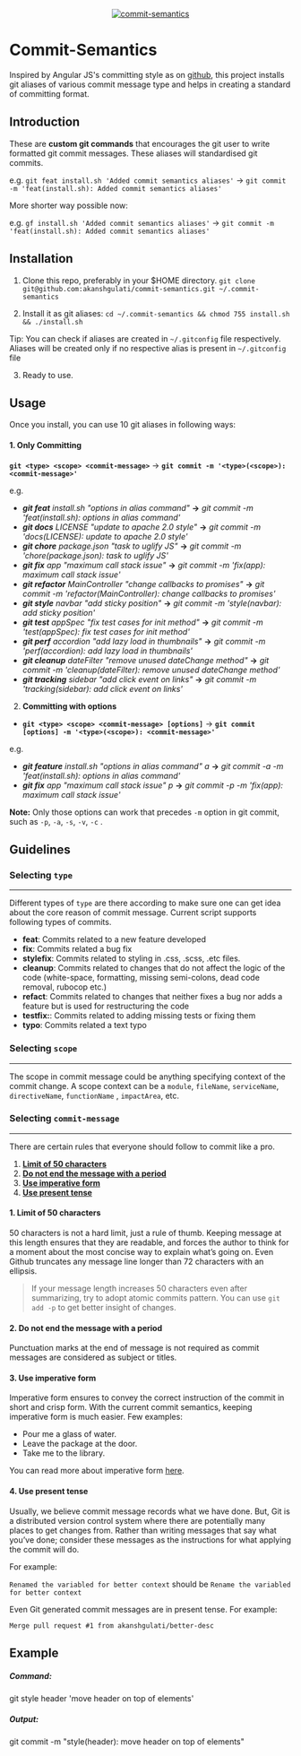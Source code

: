 <p align="center">
  <a href="https://github.com/akanshgulati/commit-semantics" align="center">
    <img src="commit-semantics-banner.jpg" alt="commit-semantics" align="center" />
  </a>
</p>

# Commit-Semantics

Inspired by Angular JS's committing style as on [github](https://github.com/angular/angular/commits/master), this project installs git aliases of various commit message type and helps in creating a standard of committing format.  

## Introduction
These are **custom git commands** that encourages the git user to write formatted git commit messages. These aliases will standardised git commits.

 e.g. ```git feat install.sh 'Added commit semantics aliases'``` -> ```git commit -m 'feat(install.sh): Added commit semantics aliases'```
 
 More shorter way possible now: 
 
 e.g. ```gf install.sh 'Added commit semantics aliases'``` -> ```git commit -m 'feat(install.sh): Added commit semantics aliases'```
## Installation

1. Clone this repo, preferably in your $HOME directory. ```git clone git@github.com:akanshgulati/commit-semantics.git
 ~/.commit-semantics```


2. Install it as git aliases:
   ```cd ~/.commit-semantics && chmod 755 install.sh && ./install.sh```

  Tip: You can check if aliases are created in `~/.gitconfig` file respectively. Aliases will be created only if no respective alias is present in `~/.gitconfig` file

3. Ready to use.

## Usage

Once you install, you can use 10 git aliases in following ways:
#### 1. __Only Committing__
**```git <type> <scope> <commit-message>```** -> **```git commit -m '<type>(<scope>): <commit-message>'```** 

e.g.
* _**git feat** install.sh "options in alias command"_ __->__ _git commit -m 'feat(install.sh): options in alias command'_
* _**git docs** LICENSE "update to apache 2.0 style"_ __->__ _git commit -m 'docs(LICENSE): update to apache 2.0 style'_
* _**git chore** package.json "task to uglify JS"_ __->__ _git commit -m 'chore(package.json): task to uglify JS'_
* _**git fix** app "maximum call stack issue"_ __->__ _git commit -m 'fix(app): maximum call stack issue'_
* _**git refactor** MainController "change callbacks to promises"_ __->__ _git commit -m 'refactor(MainController): change callbacks to promises'_
* _**git style** navbar "add sticky position"_ __->__ _git commit -m 'style(navbar): add sticky position'_
* _**git test** appSpec "fix test cases for init method"_ __->__ _git commit -m 'test(appSpec): fix test cases for init method'_
* _**git perf** accordion "add lazy load in thumbnails"_ __->__ _git commit -m 'perf(accordion): add lazy load in thumbnails'_
* _**git cleanup** dateFilter "remove unused dateChange method"_ __->__ _git commit -m 'cleanup(dateFilter): remove unused dateChange method'_
* _**git tracking** sidebar "add click event on links"_ __->__ _git commit -m 'tracking(sidebar): add click event on links'_

2. __Committing with options__
* **```git <type> <scope> <commit-message> [options]```** -> **```git commit [options] -m '<type>(<scope>): <commit-message>'```**

e.g.
* _**git feature** install.sh "options in alias command" a_ __->__ _git commit -a -m 'feat(install.sh): options in alias command'_
* _**git fix** app "maximum call stack issue" p_ __->__ _git commit -p -m 'fix(app): maximum call stack issue'_

**Note:** Only those options can work that precedes `-m` option in git commit, such as `-p`, `-a`, `-s`, `-v`, `-c` .
## Guidelines
### Selecting `type` 
____
Different types of `type` are there according to make sure one can get idea about the core reason of commit message. Current script supports following types of commits.

* **feat**: Commits related to a new feature developed
* **fix**: Commits related a bug fix
* **stylefix**: Commits related to styling in .css, .scss, .etc files.
* **cleanup**: Commits related to changes that do not affect the logic of the code (white-space, formatting, missing
  semi-colons, dead code removal, rubocop etc.)
* **refact**: Commits related to changes that neither fixes a bug nor adds a feature but is used for restructuring the code
* **testfix:**: Commits related to adding missing tests or fixing them
* **typo**: Commits related a text typo

### Selecting `scope` 
____
The scope in commit message could be anything specifying context of the commit change. A scope context can be a `module`,
`fileName`, `serviceName`, `directiveName`, `functionName` , `impactArea`, etc.
### Selecting `commit-message`
____
There are certain rules that everyone should follow to commit like a pro.
1. [**Limit of 50 characters**](#heading-message-one)
2. [**Do not end the message with a period**](#heading-message-two)
3. [**Use imperative form**](#heading-message-three)
4. [**Use present tense**](#heading-message-four)

#### <a name="heading-message-one"></a> 1. Limit of 50 characters
50 characters is not a hard limit, just a rule of thumb. Keeping message at this length ensures that they are readable, and forces the author to think for a moment about the most concise way to explain what’s going on.
Even Github truncates any message line longer than 72 characters with an ellipsis.
> If your message length increases 50 characters even after summarizing, try to adopt atomic commits pattern. You can use `git add -p` to get better insight of changes.

#### <a name="heading-message-two"></a> 2. Do not end the message with a period
Punctuation marks at the end of message is not required as commit messages are considered as subject or titles.
#### <a name="heading-message-three"></a> 3. Use imperative form
Imperative form ensures to convey the correct instruction of the commit in short and crisp form. With the current commit semantics, keeping imperative form is much easier.
Few examples: 
* Pour me a glass of water.
* Leave the package at the door.
* Take me to the library.

You can read more about imperative form [here](http://www.k12reader.com/learn-about-imperative-sentences-now/).
#### <a name="heading-message-four"></a> 4. Use present tense
Usually, we believe commit message records what we have done. But, Git is a distributed version control system where there are potentially many places to get changes from. Rather than writing messages that say what you’ve done; consider these messages as the instructions for what applying the commit will do.

For example: 

`Renamed the variabled for better context` should be `Rename the variabled for better context`

Even Git generated commit messages are in present tense. For example: 

`Merge pull request #1 from akanshgulati/better-desc `
## Example

##### **Command**:  
git style header 'move header on top of elements'
##### **Output**: 
git commit -m "style(header): move header on top of elements"

 
